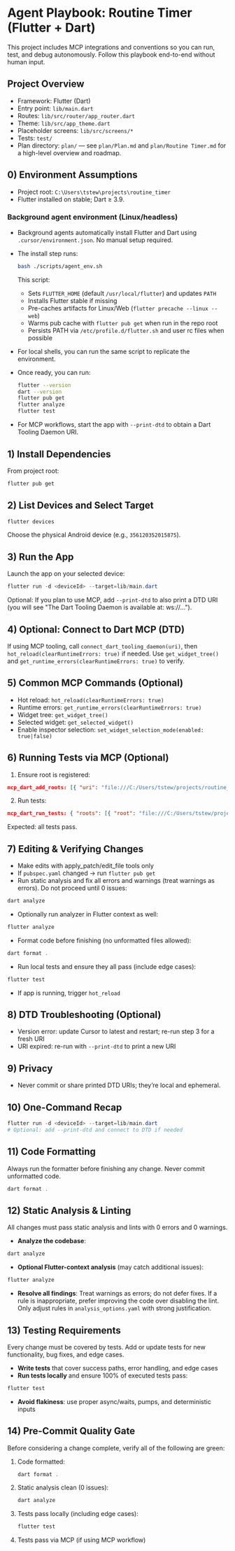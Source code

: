# Agent Playbook: Routine Timer (Flutter + Dart)

This project includes MCP integrations and conventions so you can run, test, and debug autonomously. Follow this playbook end-to-end without human input.

## Project Overview
- Framework: Flutter (Dart)
- Entry point: `lib/main.dart`
- Routes: `lib/src/router/app_router.dart`
- Theme: `lib/src/app_theme.dart`
- Placeholder screens: `lib/src/screens/*`
- Tests: `test/`
 - Plan directory: `plan/` — see `plan/Plan.md` and `plan/Routine Timer.md` for a high-level overview and roadmap.

## 0) Environment Assumptions
- Project root: `C:\Users\tstew\projects\routine_timer`
- Flutter installed on stable; Dart ≥ 3.9.

### Background agent environment (Linux/headless)
- Background agents automatically install Flutter and Dart using `.cursor/environment.json`. No manual setup required.
- The install step runs:
  ```bash
  bash ./scripts/agent_env.sh
  ```
  This script:
  - Sets `FLUTTER_HOME` (default `/usr/local/flutter`) and updates `PATH`
  - Installs Flutter stable if missing
  - Pre-caches artifacts for Linux/Web (`flutter precache --linux --web`)
  - Warms pub cache with `flutter pub get` when run in the repo root
  - Persists PATH via `/etc/profile.d/flutter.sh` and user rc files when possible

- For local shells, you can run the same script to replicate the environment.
- Once ready, you can run:
  ```bash
  flutter --version
  dart --version
  flutter pub get
  flutter analyze
  flutter test
  ```

- For MCP workflows, start the app with `--print-dtd` to obtain a Dart Tooling Daemon URI.

## 1) Install Dependencies
From project root:
```powershell
flutter pub get
```

## 2) List Devices and Select Target
```powershell
flutter devices
```
Choose the physical Android device (e.g., `356120352015875`).

## 3) Run the App
Launch the app on your selected device:
```powershell
flutter run -d <deviceId> --target=lib/main.dart
```
Optional: If you plan to use MCP, add `--print-dtd` to also print a DTD URI (you will see "The Dart Tooling Daemon is available at: ws://...").

## 4) Optional: Connect to Dart MCP (DTD)
If using MCP tooling, call `connect_dart_tooling_daemon(uri)`, then `hot_reload(clearRuntimeErrors: true)` if needed. Use `get_widget_tree()` and `get_runtime_errors(clearRuntimeErrors: true)` to verify.

## 5) Common MCP Commands (Optional)
- Hot reload: `hot_reload(clearRuntimeErrors: true)`
- Runtime errors: `get_runtime_errors(clearRuntimeErrors: true)`
- Widget tree: `get_widget_tree()`
- Selected widget: `get_selected_widget()`
- Enable inspector selection: `set_widget_selection_mode(enabled: true|false)`

## 6) Running Tests via MCP (Optional)
1) Ensure root is registered:
```json
mcp_dart_add_roots: [{ "uri": "file:///C:/Users/tstew/projects/routine_timer", "name": "routine_timer" }]
```
2) Run tests:
```json
mcp_dart_run_tests: { "roots": [{ "root": "file:///C:/Users/tstew/projects/routine_timer" }], "testRunnerArgs": { "reporter": "compact" } }
```
Expected: all tests pass.

## 7) Editing & Verifying Changes
- Make edits with apply_patch/edit_file tools only
- If `pubspec.yaml` changed → run `flutter pub get`
- Run static analysis and fix all errors and warnings (treat warnings as errors). Do not proceed until 0 issues:
```powershell
dart analyze
```
- Optionally run analyzer in Flutter context as well:
```powershell
flutter analyze
```
- Format code before finishing (no unformatted files allowed):
```powershell
dart format .
```
- Run local tests and ensure they all pass (include edge cases):
```powershell
flutter test
```
- If app is running, trigger `hot_reload`

## 8) DTD Troubleshooting (Optional)
- Version error: update Cursor to latest and restart; re-run step 3 for a fresh URI
- URI expired: re-run with `--print-dtd` to print a new URI

## 9) Privacy
- Never commit or share printed DTD URIs; they’re local and ephemeral.

## 10) One-Command Recap
```powershell
flutter run -d <deviceId> --target=lib/main.dart
# Optional: add --print-dtd and connect to DTD if needed
```

## 11) Code Formatting
Always run the formatter before finishing any change. Never commit unformatted code.
```powershell
dart format .
```

## 12) Static Analysis & Linting
All changes must pass static analysis and lints with 0 errors and 0 warnings.

- **Analyze the codebase**:
```powershell
dart analyze
```
- **Optional Flutter-context analysis** (may catch additional issues):
```powershell
flutter analyze
```
- **Resolve all findings**: Treat warnings as errors; do not defer fixes. If a rule is inappropriate, prefer improving the code over disabling the lint. Only adjust rules in `analysis_options.yaml` with strong justification.

## 13) Testing Requirements
Every change must be covered by tests. Add or update tests for new functionality, bug fixes, and edge cases.

- **Write tests** that cover success paths, error handling, and edge cases
- **Run tests locally** and ensure 100% of executed tests pass:
```powershell
flutter test
```
- **Avoid flakiness**: use proper async/waits, pumps, and deterministic inputs

## 14) Pre-Commit Quality Gate
Before considering a change complete, verify all of the following are green:

1. Code formatted:
   ```powershell
   dart format .
   ```
2. Static analysis clean (0 issues):
   ```powershell
   dart analyze
   ```
3. Tests pass locally (including edge cases):
   ```powershell
   flutter test
   ```
4. Tests pass via MCP (if using MCP workflow)

